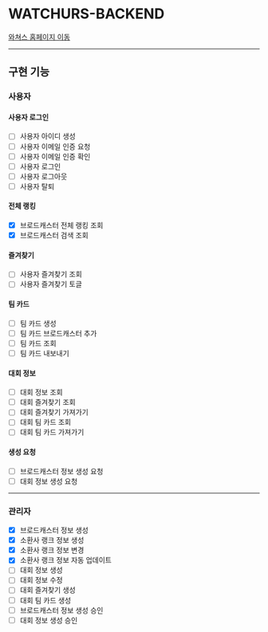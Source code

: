 # WATCHURS-BACKEND

[와쳐스 홈페이지 이동](https://watchurs.com)

---

## 구현 기능

### 사용자

#### 사용자 로그인

- [ ] 사용자 아이디 생성
- [ ] 사용자 이메일 인증 요청
- [ ] 사용자 이메일 인증 확인
- [ ] 사용자 로그인
- [ ] 사용자 로그아웃
- [ ] 사용자 탈퇴

#### 전체 랭킹

- [x] 브로드캐스터 전체 랭킹 조회
- [x] 브로드캐스터 검색 조회

#### 즐겨찾기

- [ ] 사용자 즐겨찾기 조회
- [ ] 사용자 즐겨찾기 토글

#### 팀 카드

- [ ] 팀 카드 생성
- [ ] 팀 카드 브로드캐스터 추가
- [ ] 팀 카드 조회
- [ ] 팀 카드 내보내기

#### 대회 정보

- [ ] 대회 정보 조회
- [ ] 대회 즐겨찾기 조회
- [ ] 대회 즐겨찾기 가져가기
- [ ] 대회 팀 카드 조회
- [ ] 대회 팀 카드 가져가기

#### 생성 요청

- [ ] 브로드캐스터 정보 생성 요청
- [ ] 대회 정보 생성 요청

---

### 관리자

- [x] 브로드캐스터 정보 생성
- [x] 소환사 랭크 정보 생성
- [x] 소환사 랭크 정보 변경
- [x] 소환사 랭크 정보 자동 업데이트
- [ ] 대회 정보 생성
- [ ] 대회 정보 수정
- [ ] 대회 즐겨찾기 생성
- [ ] 대회 팀 카드 생성
- [ ] 브로드캐스터 정보 생성 승인
- [ ] 대회 정보 생성 승인